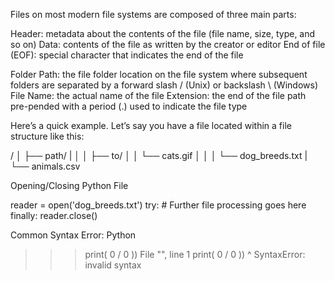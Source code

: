 Files on most modern file systems are composed of three main parts:

Header: metadata about the contents of the file (file name, size, type, and so on)
Data: contents of the file as written by the creator or editor
End of file (EOF): special character that indicates the end of the file




Folder Path: the file folder location on the file system where subsequent folders are separated by a forward slash / (Unix) or backslash \ (Windows)
File Name: the actual name of the file
Extension: the end of the file path pre-pended with a period (.) used to indicate the file type

Here’s a quick example. Let’s say you have a file located within a file structure like this:

/
│
├── path/
|   │
│   ├── to/
│   │   └── cats.gif
│   │
│   └── dog_breeds.txt
|
└── animals.csv

Opening/Closing Python File

reader = open('dog_breeds.txt') try: # Further file processing goes here finally: reader.close()


Common Syntax Error: Python
>>> print( 0 / 0 ))
  File "<stdin>", line 1
    print( 0 / 0 ))
                  ^
SyntaxError: invalid syntax



